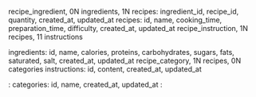 recipe_ingredient, 0N ingredients, 1N recipes: ingredient_id, recipe_id, quantity, created_at, updated_at
recipes: id, name, cooking_time, preparation_time, difficulty, created_at, updated_at
recipe_instruction, 1N recipes, 11 instructions

ingredients: id, name, calories, proteins, carbohydrates, sugars, fats, saturated, salt, created_at, updated_at
recipe_category, 1N recipes, 0N categories
instructions: id, content, created_at, updated_at

:
categories: id, name, created_at, updated_at
:
